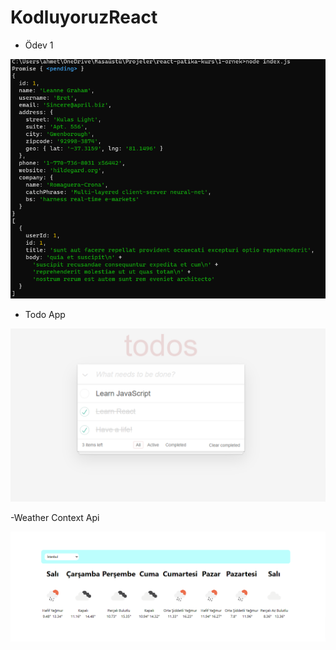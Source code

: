 # KodluyoruzReact

- Ödev 1

![preview img](/odev1.png)

- Todo App

![preview img](/React-App.png)

-Weather Context Api


![preview img](/context-react-weather.png)

